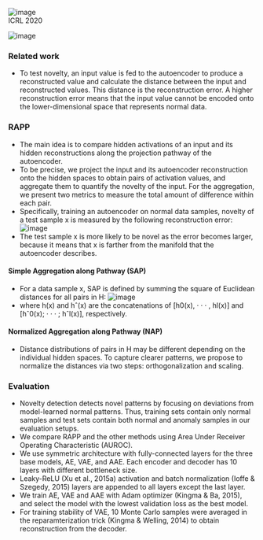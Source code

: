 ![image](https://user-images.githubusercontent.com/65876994/154869409-3c8e21dc-cb4a-4bc7-8f9e-404bc7da4f54.png)  
ICRL 2020

![image](https://user-images.githubusercontent.com/65876994/154869456-3fbc242b-4bfe-4fd9-8b9a-791ccea49a39.png)

### Related work
- To test novelty, an input value is fed to the autoencoder to produce a reconstructed value and calculate the distance between the input and reconstructed values. This distance is the reconstruction error. A higher reconstruction error means that the input value cannot be encoded onto the lower-dimensional space that represents normal data.

### RAPP
- The main idea is to compare hidden activations of an input and its hidden reconstructions along the projection pathway of the autoencoder.
- To be precise, we project the input and its autoencoder reconstruction onto the hidden spaces to obtain pairs of activation values, and aggregate them to quantify the novelty of the input. For the aggregation, we present two metrics to measure the total amount of difference within each pair.
- Specifically, training an autoencoder on normal data samples, novelty of a test sample x is measured by the following reconstruction error:
![image](https://user-images.githubusercontent.com/65876994/154869747-20ca130f-0458-4dd2-9678-56ea2b57ab9c.png)
- The test sample x is more likely to be novel as the error becomes larger, because it means that x is farther from the manifold that the autoencoder describes.

#### Simple Aggregation along Pathway (SAP)
- For a data sample x, SAP is defined by summing the square of Euclidean distances for all pairs in H:
![image](https://user-images.githubusercontent.com/65876994/154869970-17119e7a-eb70-4dad-9957-3e0143e09946.png)
- where h(x) and hˆ(x) are the concatenations of [h0(x), · · · , hl(x)] and [hˆ0(x); · · · ; hˆl(x)], respectively.

#### Normalized Aggregation along Pathway (NAP)
- Distance distributions of pairs in H may be different depending on the individual hidden spaces. To capture clearer patterns, we propose to normalize the distances via two steps: orthogonalization and scaling.

### Evaluation
- Novelty detection detects novel patterns by focusing on deviations from model-learned normal patterns. Thus, training sets contain only normal samples and test sets contain both normal and anomaly samples in our evaluation setups.
- We compare RAPP and the other methods using Area Under Receiver Operating Characteristic (AUROC). 
- We use symmetric architecture with fully-connected layers for the three base models, AE, VAE, and AAE. Each encoder and decoder has 10 layers with different bottleneck size.
- Leaky-ReLU (Xu et al., 2015a) activation and batch normalization (Ioffe & Szegedy, 2015) layers are appended to all layers except the last layer.
- We train AE, VAE and AAE with Adam optimizer (Kingma & Ba, 2015), and select the model with the lowest validation loss as the best model.
- For training stability of VAE, 10 Monte Carlo samples were averaged in the reparamterization trick (Kingma & Welling, 2014) to obtain reconstruction from the decoder.
